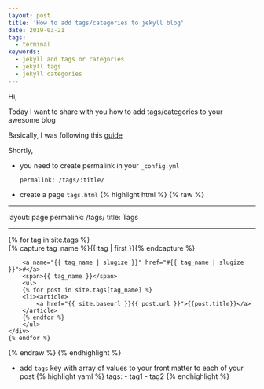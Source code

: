 ```yaml
---
layout: post
title: 'How to add tags/categories to jekyll blog'
date: 2019-03-21
tags:
  - terminal
keywords:
  - jekyll add tags or categories
  - jekyll tags
  - jekyll categories
---
```


Hi,

Today I want to share with you how to add tags/categories to your awesome blog

Basically, I was following this [guide](https://blog.webjeda.com/jekyll-categories/)

<!--more-->

Shortly,

- you need to create permalink in your `_config.yml`

  `permalink: /tags/:title/`

- create a page `tags.html`
  {% highlight html %}
  {% raw %}

---

layout: page
permalink: /tags/
title: Tags

---

<div>
    {% for tag in site.tags %}
    <div>
        {% capture tag_name %}{{ tag | first }}{% endcapture %}
        <div id="#{{ tag_name | slugize }}"></div>
        <p></p>

        <a name="{{ tag_name | slugize }}" href="#{{ tag_name | slugize }}">#</a>
        <span>{{ tag_name }}</span>
        <ul>
        {% for post in site.tags[tag_name] %}
        <li><article>
            <a href="{{ site.baseurl }}{{ post.url }}">{{post.title}}</a>
        </article>
        {% endfor %}
        </ul>
    </div>
    {% endfor %}

</div>
{% endraw %}
{% endhighlight %}

- add `tags` key with array of values to your front matter to each of your post
  {% highlight yaml %}
  tags: - tag1 - tag2
  {% endhighlight %}
